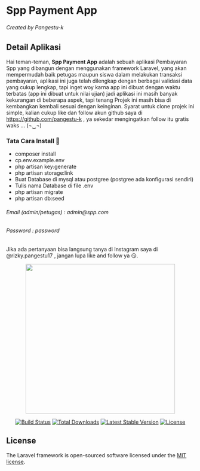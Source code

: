 <h1>Spp Payment App</h1>
<h6 class="text-gray">Created by Pangestu-k</h6>

## Detail Aplikasi

Hai teman-teman, <b>Spp Payment App</b> adalah sebuah aplikasi Pembayaran Spp yang dibangun dengan menggunakan framework Laravel, yang akan mempermudah baik petugas maupun siswa dalam melakukan transaksi pembayaran, aplikasi ini juga telah dilengkap dengan berbagai validasi data yang cukup lengkap, tapi inget woy karna app ini dibuat dengan waktu terbatas (app ini dibuat untuk nilai ujian) jadi aplikasi ini masih banyak kekurangan di beberapa aspek, tapi tenang Projek ini masih bisa di kembangkan kembali sesuai dengan keinginan. Syarat untuk clone projek ini simple, kalian cukup like dan follow akun github saya di https://github.com/pangestu-k , ya sekedar mengingatkan follow itu gratis waks ... (¬‿¬)


<h3>Tata Cara Install 🌱</h3>

- composer install
- cp.env.example.env
- php artisan key:generate
- php artisan storage:link 
- Buat Database di mysql atau postgree (postgree ada konfigurasi sendiri)
- Tulis nama Database di file .env
- php artisan migrate
- php artisan db:seed 

<h6 class="text-gray">Email (admin/petugas) : admin@spp.com</h6>
<h6 class="text-gray">Password	            : password</h6> 


Jika ada pertanyaan bisa langsung tanya di Instagram saya di @rizky.pangestu17 , jangan lupa like and follow ya 😏.


<p align="center"><a href="https://laravel.com" target="_blank"><img src="https://raw.githubusercontent.com/laravel/art/master/logo-lockup/5%20SVG/2%20CMYK/1%20Full%20Color/laravel-logolockup-cmyk-red.svg" width="400"></a></p>

<p align="center">
<a href="https://travis-ci.org/laravel/framework"><img src="https://travis-ci.org/laravel/framework.svg" alt="Build Status"></a>
<a href="https://packagist.org/packages/laravel/framework"><img src="https://img.shields.io/packagist/dt/laravel/framework" alt="Total Downloads"></a>
<a href="https://packagist.org/packages/laravel/framework"><img src="https://img.shields.io/packagist/v/laravel/framework" alt="Latest Stable Version"></a>
<a href="https://packagist.org/packages/laravel/framework"><img src="https://img.shields.io/packagist/l/laravel/framework" alt="License"></a>
</p>

## License

The Laravel framework is open-sourced software licensed under the [MIT license](https://opensource.org/licenses/MIT).
